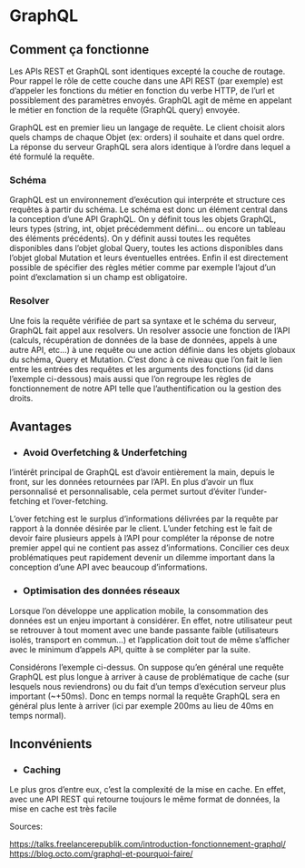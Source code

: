 # GraphQL
## Comment ça fonctionne

Les APIs REST et GraphQL sont identiques excepté la couche de routage. Pour rappel le rôle de cette couche dans une API REST (par exemple) est d’appeler les fonctions du métier en fonction du verbe HTTP, de l’url et possiblement des paramètres envoyés. GraphQL agit de même en appelant le métier en fonction de la requête (GraphQL query) envoyée.

GraphQL est en premier lieu un langage de requête.
Le client choisit alors quels champs de chaque Objet (ex: orders) il souhaite et dans quel ordre. La réponse du serveur GraphQL sera alors identique à l’ordre dans lequel a été formulé la requête.

### Schéma
GraphQL est un environnement d’exécution qui interpréte et structure ces requêtes à partir du schéma.
Le schéma est donc un élément central dans la conception d’une API GraphQL. On y définit tous les objets GraphQL, leurs types (string, int, objet précédemment défini… ou encore un tableau des éléments précédents). On y définit aussi toutes les requêtes disponibles dans l’objet global Query, toutes les actions disponibles dans l’objet global Mutation et leurs éventuelles entrées. Enfin il est directement possible de spécifier des règles métier comme par exemple l’ajout d’un point d’exclamation si un champ est obligatoire.

### Resolver
Une fois la requête vérifiée de part sa syntaxe et le schéma du serveur, GraphQL fait appel aux resolvers. Un resolver associe une fonction de l’API (calculs, récupération de données de la base de données, appels à une autre API, etc…) à une requête ou une action définie dans les objets globaux du schéma, Query et Mutation. C’est donc à ce niveau que l’on fait le lien entre les entrées des requêtes et les arguments des fonctions (id dans l’exemple ci-dessous) mais aussi que l’on regroupe les règles de fonctionnement de notre API telle que l’authentification ou la gestion des droits.

## Avantages
- ### Avoid Overfetching & Underfetching 
l’intérêt principal de GraphQL est d’avoir entièrement la main, depuis le front, sur les données retournées par l’API.
En plus d’avoir un flux personnalisé et personnalisable, cela permet surtout d’éviter l’under-fetching et l’over-fetching.

L’over fetching  est le surplus d’informations délivrées par la requête par rapport à la donnée désirée par le client. L’under fetching est le fait de devoir faire plusieurs appels à l’API pour compléter la réponse de notre premier appel qui ne contient pas assez d’informations. Concilier ces deux problématiques peut rapidement devenir un dilemme important dans la conception d’une API avec beaucoup d’informations.

- ### Optimisation des données réseaux
Lorsque l’on développe une application mobile, la consommation des données est un enjeu important à considérer. En effet, notre utilisateur peut se retrouver à tout moment avec une bande passante faible (utilisateurs isolés, transport en commun…) et l’application doit tout de même s’afficher avec le minimum d’appels API, quitte à se compléter par la suite.

Considérons l’exemple ci-dessus. On suppose qu’en général une requête GraphQL est plus longue à arriver à cause de problématique de cache (sur lesquels nous reviendrons) ou du fait d’un temps d’exécution serveur plus important (~+50ms). Donc en temps normal la requête GraphQL sera en général plus lente à arriver (ici par exemple 200ms au lieu de 40ms en temps normal).

## Inconvénients 
- ### Caching
Le plus gros d’entre eux, c’est la complexité de la mise en cache. En effet, avec une API REST qui retourne toujours le même format de données, la mise en cache est très facile


Sources:

https://talks.freelancerepublik.com/introduction-fonctionnement-graphql/
https://blog.octo.com/graphql-et-pourquoi-faire/
